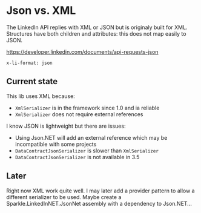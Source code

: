﻿Json vs. XML
====================

The LinkedIn API replies with XML or JSON but is originaly built for XML. Structures have both children and attributes: this does not map easily to JSON.

https://developer.linkedin.com/documents/api-requests-json

    x-li-format: json

Current state
-------------------

This lib uses XML because:

* `XmlSerializer` is in the framework since 1.0 and ia reliable
* `XmlSerializer` does not require external references

I know JSON is lightweight but there are issues:

* Using Json.NET will add an external reference which may be incompatible with some projects
* `DataContractJsonSerializer` is slower than `XmlSerializer`  
* `DataContractJsonSerializer` is not available in 3.5

Later
-------------------

Right now XML work quite well. I may later add a provider pattern to allow a different serializer to be used. Maybe create a Sparkle.LinkedInNET.JsonNet assembly with a dependency to Json.NET... 

